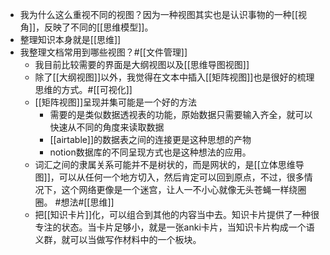 - 我为什么这么重视不同的视图？因为一种视图其实也是认识事物的一种[[视角]]，反映了不同的[[思维模型]]。
- 整理知识本身就是[[思维]]
- 我整理文档常用到哪些视图？#[[文件管理]]
    - 我目前比较需要的界面是大纲视图以及[[思维导图视图]]
    - 除了[[大纲视图]]以外，我觉得在文本中插入[[矩阵视图]]也是很好的梳理思维的方式。#[[可视化]]
    - [[矩阵视图]]呈现并集可能是一个好的方法
        - 需要的是类似数据透视表的功能，原始数据只需要输入齐全，就可以快速从不同的角度来读取数据
        - [[airtable]]的数据表之间的连接更是这种思想的产物
        - notion数据库的不同呈现方式也是这种想法的应用。
    - 词汇之间的隶属关系可能并不是树状的，而是网状的，是[[立体思维导图]]，可以从任何一个地方切入，然后肯定可以回到原点，不过，很多情况下，这个网络更像是一个迷宫，让人一不小心就像无头苍蝇一样绕圈圈。 #想法#[[思维]]
    - 把[[知识卡片]]化，可以组合到其他的内容当中去。知识卡片提供了一种很专注的状态。当卡片足够小，就是一张anki卡片，当知识卡片构成一个语义群，就可以当做写作材料中的一个板块。
